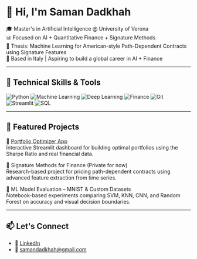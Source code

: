 # 👋 Hi, I'm Saman Dadkhah

🎓 Master's in Artificial Intelligence @ University of Verona  
📊 Focused on AI + Quantitative Finance + Signature Methods  
🧠 Thesis: Machine Learning for American-style Path-Dependent Contracts using Signature Features  
📍 Based in Italy | Aspiring to build a global career in AI + Finance

---

## 🔧 Technical Skills & Tools

![Python](https://img.shields.io/badge/-Python-3776AB?style=flat-square&logo=python&logoColor=white)
![Machine Learning](https://img.shields.io/badge/-Machine%20Learning-blue?style=flat-square&logo=scikit-learn)
![Deep Learning](https://img.shields.io/badge/-Deep%20Learning-orange?style=flat-square&logo=tensorflow&logoColor=white)
![Finance](https://img.shields.io/badge/-Finance-darkgreen?style=flat-square)
![Git](https://img.shields.io/badge/-Git-F05032?style=flat-square&logo=git&logoColor=white)
![Streamlit](https://img.shields.io/badge/-Streamlit-FF4B4B?style=flat-square&logo=streamlit&logoColor=white)
![SQL](https://img.shields.io/badge/-SQL-4479A1?style=flat-square&logo=postgresql&logoColor=white)

---

## 📁 Featured Projects

🔹 [Portfolio Optimizer App](https://github.com/SamanDadkhah/portfolio-optimizer)  
Interactive Streamlit dashboard for building optimal portfolios using the Sharpe Ratio and real financial data.

🔹 Signature Methods for Finance (Private for now)  
Research-based project for pricing path-dependent contracts using advanced feature extraction from time series.

🔹 ML Model Evaluation – MNIST & Custom Datasets  
Notebook-based experiments comparing SVM, KNN, CNN, and Random Forest on accuracy and visual decision boundaries.

---

## 📫 Let's Connect

- 💼 [LinkedIn](https://www.linkedin.com/in/saman-dadkhah/)
- 📧 samandadkhah@gmail.com
